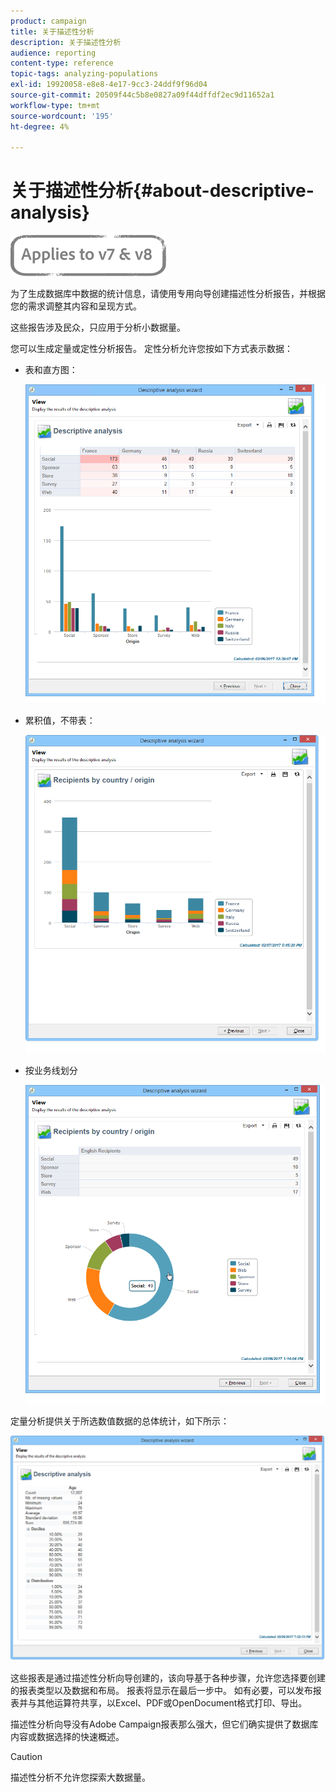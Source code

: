 ```yaml
---
product: campaign
title: 关于描述性分析
description: 关于描述性分析
audience: reporting
content-type: reference
topic-tags: analyzing-populations
exl-id: 19920058-e8e8-4e17-9cc3-24ddf9f96d04
source-git-commit: 20509f44c5b8e0827a09f44dffdf2ec9d11652a1
workflow-type: tm+mt
source-wordcount: '195'
ht-degree: 4%

---
```


# 关于描述性分析{#about-descriptive-analysis}

![](../../assets/common.svg)

为了生成数据库中数据的统计信息，请使用专用向导创建描述性分析报告，并根据您的需求调整其内容和呈现方式。

这些报告涉及民众，只应用于分析小数据量。

您可以生成定量或定性分析报告。 定性分析允许您按如下方式表示数据：

* 表和直方图：

   ![](assets/reporting_descriptive_sample_1.png)

* 累积值，不带表：

   ![](assets/reporting_descriptive_sample_3.png)

* 按业务线划分

   ![](assets/reporting_descriptive_sample_2.png)

定量分析提供关于所选数值数据的总体统计，如下所示：

![](assets/reporting_descriptive_quantitative_sample.png)

这些报表是通过描述性分析向导创建的，该向导基于各种步骤，允许您选择要创建的报表类型以及数据和布局。 报表将显示在最后一步中。 如有必要，可以发布报表并与其他运算符共享，以Excel、PDF或OpenDocument格式打印、导出。

描述性分析向导没有Adobe Campaign报表那么强大，但它们确实提供了数据库内容或数据选择的快速概述。

>[!CAUTION]
>
>描述性分析不允许您探索大数据量。
